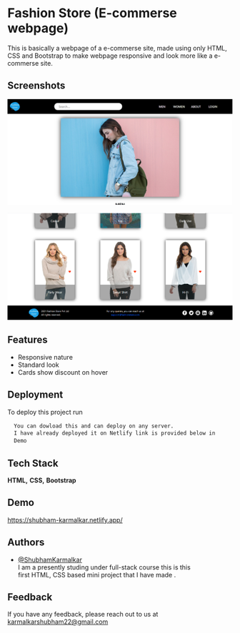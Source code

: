 
# Fashion Store (E-commerse webpage)

This is basically a webpage of a e-commerse site, made using only HTML, CSS and Bootstrap to make webpage responsive and look more like a e-commerse site.


## Screenshots

<kbd>![App Screenshot](https://github.com/Shubham-Karmalkar/First-html-css_Mini_Project/blob/main/first-mini-project/Images/Screenshot%20(748).png)</kbd>  
  
  
<kbd>![App Screenshot](https://github.com/Shubham-Karmalkar/First-html-css_Mini_Project/blob/main/first-mini-project/Images/Screenshot%20(747).png)</kbd>

  
## Features

- Responsive nature
- Standard look
- Cards show discount on hover

  
## Deployment

To deploy this project run

```bash
  You can dowload this and can deploy on any server. 
  I have already deployed it on Netlify link is provided below in
  Demo
```

  
## Tech Stack

**HTML,**
**CSS,**
**Bootstrap**

  
## Demo

https://shubham-karmalkar.netlify.app/



  
## Authors

- [@ShubhamKarmalkar](https://github.com/Shubham-Karmalkar)  
    I am a presently studing under full-stack course this is this  
    first HTML, CSS based mini project that I have made .

  
## Feedback

If you have any feedback, please reach out to us at karmalkarshubham22@gmail.com

  
